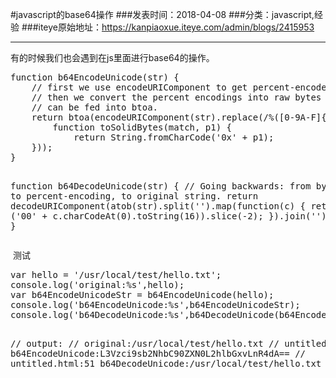 #javascript的base64操作
###发表时间：2018-04-08
###分类：javascript,经验
###iteye原始地址：<a href="https://kanpiaoxue.iteye.com/admin/blogs/2415953" target="_blank">https://kanpiaoxue.iteye.com/admin/blogs/2415953</a>

---

<div class="iteye-blog-content-contain" style="font-size: 14px;"> 
 <p>有的时候我们也会遇到在js里面进行base64的操作。</p> 
 <pre name="code" class="js">function b64EncodeUnicode(str) {
    // first we use encodeURIComponent to get percent-encoded UTF-8,
    // then we convert the percent encodings into raw bytes which
    // can be fed into btoa.
    return btoa(encodeURIComponent(str).replace(/%([0-9A-F]{2})/g,
        function toSolidBytes(match, p1) {
            return String.fromCharCode('0x' + p1);
    }));
}


function b64DecodeUnicode(str) {
    // Going backwards: from bytestream, to percent-encoding, to original string.
    return decodeURIComponent(atob(str).split('').map(function(c) {
        return '%' + ('00' + c.charCodeAt(0).toString(16)).slice(-2);
    }).join(''));
}</pre> 
 <p>&nbsp;测试</p> 
 <pre name="code" class="js">var hello = '/usr/local/test/hello.txt';
console.log('original:%s',hello);
var b64EncodeUnicodeStr = b64EncodeUnicode(hello);
console.log('b64EncodeUnicode:%s',b64EncodeUnicodeStr);
console.log('b64DecodeUnicode:%s',b64DecodeUnicode(b64EncodeUnicodeStr));

// output:
// original:/usr/local/test/hello.txt
// untitled.html:50 b64EncodeUnicode:L3Vzci9sb2NhbC90ZXN0L2hlbGxvLnR4dA==
// untitled.html:51 b64DecodeUnicode:/usr/local/test/hello.txt</pre> 
 <p>&nbsp;</p> 
</div>